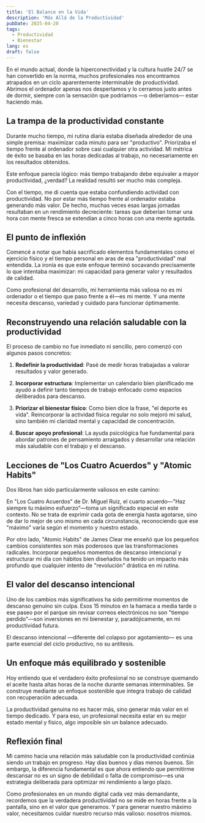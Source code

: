 ```yaml
---
title: 'El Balance en la Vida'
description: 'Más Allá de la Productividad'
pubDate: 2025-04-20
tags:
  - Productividad
  - Bienestar
lang: es
draft: false
---
```


En el mundo actual, donde la hiperconectividad y la cultura hustle 24/7 se han convertido en la norma, muchos profesionales nos encontramos atrapados en un ciclo aparentemente interminable de productividad. Abrimos el ordenador apenas nos despertamos y lo cerramos justo antes de dormir, siempre con la sensación que podríamos —o deberíamos— estar haciendo más.

## La trampa de la productividad constante

Durante mucho tiempo, mi rutina diaria estaba diseñada alrededor de una simple premisa: maximizar cada minuto para ser "productivo". Priorizaba el tiempo frente al ordenador sobre casi cualquier otra actividad. Mi métrica de éxito se basaba en las horas dedicadas al trabajo, no necesariamente en los resultados obtenidos.

Este enfoque parecía lógico: más tiempo trabajando debe equivaler a mayor productividad, ¿verdad? La realidad resultó ser mucho más compleja.

Con el tiempo, me di cuenta que estaba confundiendo actividad con productividad. No por estar más tiempo frente al ordenador estaba generando más valor. De hecho, muchas veces esas largas jornadas resultaban en un rendimiento decreciente: tareas que deberían tomar una hora con mente fresca se extendían a cinco horas con una mente agotada.

## El punto de inflexión

Comencé a notar que había sacrificado elementos fundamentales como el ejercicio físico y el tiempo personal en aras de esa "productividad" mal entendida. La ironía es que este enfoque terminó socavando precisamente lo que intentaba maximizar: mi capacidad para generar valor y resultados de calidad.

Como profesional del desarrollo, mi herramienta más valiosa no es mi ordenador o el tiempo que paso frente a él—es mi mente. Y una mente necesita descanso, variedad y cuidado para funcionar óptimamente.

## Reconstruyendo una relación saludable con la productividad

El proceso de cambio no fue inmediato ni sencillo, pero comenzó con algunos pasos concretos:

1. **Redefinir la productividad**: Pasé de medir horas trabajadas a valorar resultados y valor generado.

2. **Incorporar estructura**: Implementar un calendario bien planificado me ayudó a definir tanto tiempos de trabajo enfocado como espacios deliberados para descanso.

3. **Priorizar el bienestar físico**: Como bien dice la frase, "el deporte es vida". Reincorporar la actividad física regular no solo mejoró mi salud, sino también mi claridad mental y capacidad de concentración.

4. **Buscar apoyo profesional**: La ayuda psicológica fue fundamental para abordar patrones de pensamiento arraigados y desarrollar una relación más saludable con el trabajo y el descanso.

## Lecciones de "Los Cuatro Acuerdos" y "Atomic Habits"

Dos libros han sido particularmente valiosos en este camino:

En "Los Cuatro Acuerdos" de Dr. Miguel Ruiz, el cuarto acuerdo—"Haz siempre tu máximo esfuerzo"—toma un significado especial en este contexto. No se trata de exprimir cada gota de energía hasta agotarse, sino de dar lo mejor de uno mismo en cada circunstancia, reconociendo que ese "máximo" varía según el momento y nuestro estado.

Por otro lado, "Atomic Habits" de James Clear me enseñó que los pequeños cambios consistentes son más poderosos que las transformaciones radicales. Incorporar pequeños momentos de descanso intencional y estructurar mi día con hábitos bien diseñados ha tenido un impacto más profundo que cualquier intento de "revolución" drástica en mi rutina.

## El valor del descanso intencional

Uno de los cambios más significativos ha sido permitirme momentos de descanso genuino sin culpa. Esos 15 minutos en la hamaca a media tarde o ese paseo por el parque sin revisar correos electrónicos no son "tiempo perdido"—son inversiones en mi bienestar y, paradójicamente, en mi productividad futura.

El descanso intencional —diferente del colapso por agotamiento— es una parte esencial del ciclo productivo, no su antítesis.

## Un enfoque más equilibrado y sostenible

Hoy entiendo que el verdadero éxito profesional no se construye quemando el aceite hasta altas horas de la noche durante semanas interminables. Se construye mediante un enfoque sostenible que integra trabajo de calidad con recuperación adecuada.

La productividad genuina no es hacer más, sino generar más valor en el tiempo dedicado. Y para eso, un profesional necesita estar en su mejor estado mental y físico, algo imposible sin un balance adecuado.

## Reflexión final

Mi camino hacia una relación más saludable con la productividad continúa siendo un trabajo en progreso. Hay días buenos y días menos buenos. Sin embargo, la diferencia fundamental es que ahora entiendo que permitirme descansar no es un signo de debilidad o falta de compromiso—es una estrategia deliberada para optimizar mi rendimiento a largo plazo.

Como profesionales en un mundo digital cada vez más demandante, recordemos que la verdadera productividad no se mide en horas frente a la pantalla, sino en el valor que generamos. Y para generar nuestro máximo valor, necesitamos cuidar nuestro recurso más valioso: nosotros mismos.
